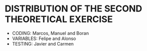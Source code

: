 # DISTRIBUTION OF THE SECOND THEORETICAL EXERCISE
* CODING: Marcos, Manuel and Boran
* VARIABLES: Felipe and Alonso
* TESTING: Javier and Carmen
